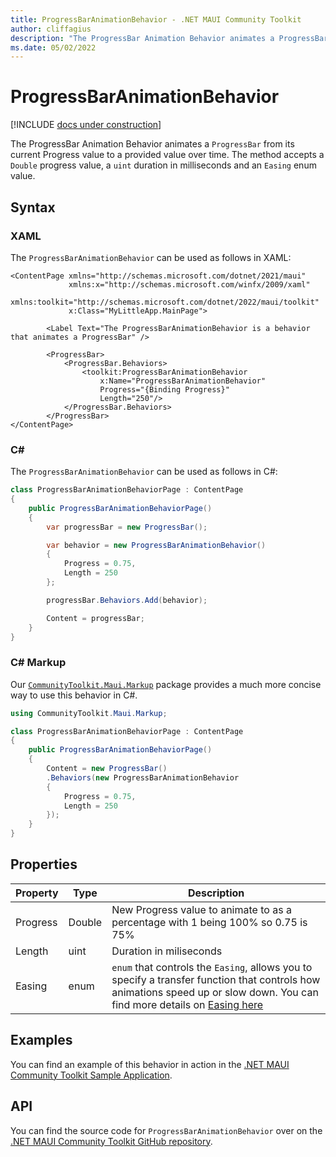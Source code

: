 ```yaml
---
title: ProgressBarAnimationBehavior - .NET MAUI Community Toolkit
author: cliffagius
description: "The ProgressBar Animation Behavior animates a ProgressBar from its current Progress value to a provided value over time."
ms.date: 05/02/2022
---
```


# ProgressBarAnimationBehavior

[!INCLUDE [docs under construction](../includes/preview-note.md)]

The ProgressBar Animation Behavior animates a `ProgressBar` from its current Progress value to a provided value over time. The method accepts a `Double` progress value, a `uint` duration in milliseconds and an `Easing` enum value.

## Syntax

### XAML

The `ProgressBarAnimationBehavior` can be used as follows in XAML:

```xaml
<ContentPage xmlns="http://schemas.microsoft.com/dotnet/2021/maui"
             xmlns:x="http://schemas.microsoft.com/winfx/2009/xaml"
             xmlns:toolkit="http://schemas.microsoft.com/dotnet/2022/maui/toolkit"
             x:Class="MyLittleApp.MainPage">
     
        <Label Text="The ProgressBarAnimationBehavior is a behavior that animates a ProgressBar" />

        <ProgressBar>
            <ProgressBar.Behaviors>
                <toolkit:ProgressBarAnimationBehavior
                    x:Name="ProgressBarAnimationBehavior"
                    Progress="{Binding Progress}"
                    Length="250"/>
            </ProgressBar.Behaviors>
        </ProgressBar>
</ContentPage>
```

### C#

The `ProgressBarAnimationBehavior` can be used as follows in C#:

```csharp
class ProgressBarAnimationBehaviorPage : ContentPage
{
    public ProgressBarAnimationBehaviorPage()
    {
        var progressBar = new ProgressBar();

        var behavior = new ProgressBarAnimationBehavior()
        {
            Progress = 0.75,
            Length = 250
        };

        progressBar.Behaviors.Add(behavior);

        Content = progressBar;
    }
}
```

### C# Markup

Our [`CommunityToolkit.Maui.Markup`](../markup/markup.md) package provides a much more concise way to use this behavior in C#.

```csharp
using CommunityToolkit.Maui.Markup;

class ProgressBarAnimationBehaviorPage : ContentPage
{
    public ProgressBarAnimationBehaviorPage()
    {
        Content = new ProgressBar()
        .Behaviors(new ProgressBarAnimationBehavior
        {
            Progress = 0.75,
            Length = 250
        });           
    }
}
```

## Properties

|Property  |Type  |Description  |
|---------|---------|---------|
| Progress | Double  | New Progress value to animate to as a percentage with 1 being 100% so 0.75 is 75% |
| Length | uint | Duration in miliseconds |
| Easing | enum | `enum` that controls the `Easing`, allows you to specify a transfer function that controls how animations speed up or slow down. You can find more details on [Easing here](/dotnet/maui/user-interface/animation/easing) |

## Examples

You can find an example of this behavior in action in the [.NET MAUI Community Toolkit Sample Application](https://github.com/CommunityToolkit/Maui/blob/main/samples/CommunityToolkit.Maui.Sample/Pages/Behaviors/ProgressBarAnimationBehaviorPage.xaml).

## API

You can find the source code for `ProgressBarAnimationBehavior` over on the [.NET MAUI Community Toolkit GitHub repository](https://github.com/CommunityToolkit/Maui/blob/main/src/CommunityToolkit.Maui/Behaviors/ProgressBarAnimationBehavior.shared.cs).
